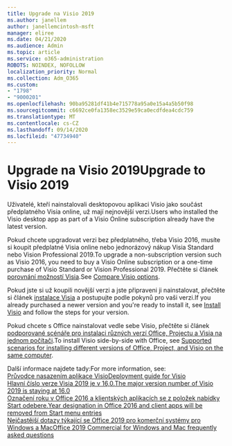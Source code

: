 ```yaml
---
title: Upgrade na Visio 2019
ms.author: janellem
author: janellemcintosh-msft
manager: eliree
ms.date: 04/21/2020
ms.audience: Admin
ms.topic: article
ms.service: o365-administration
ROBOTS: NOINDEX, NOFOLLOW
localization_priority: Normal
ms.collection: Adm_O365
ms.custom:
- "1798"
- "9000201"
ms.openlocfilehash: 90ba95281df41b4e715778a95a0e15a4a5b50f98
ms.sourcegitcommit: c6692ce0fa1358ec3529e59ca0ecdfdea4cdc759
ms.translationtype: MT
ms.contentlocale: cs-CZ
ms.lasthandoff: 09/14/2020
ms.locfileid: "47734940"
---
```

# <a name="upgrade-to-visio-2019"></a><span data-ttu-id="0fbdd-102">Upgrade na Visio 2019</span><span class="sxs-lookup"><span data-stu-id="0fbdd-102">Upgrade to Visio 2019</span></span>

<span data-ttu-id="0fbdd-103">Uživatelé, kteří nainstalovali desktopovou aplikaci Visio jako součást předplatného Visia online, už mají nejnovější verzi.</span><span class="sxs-lookup"><span data-stu-id="0fbdd-103">Users who installed the Visio desktop app as part of a Visio Online subscription already have the latest version.</span></span> 

<span data-ttu-id="0fbdd-104">Pokud chcete upgradovat verzi bez předplatného, třeba Visio 2016, musíte si koupit předplatné Visia online nebo jednorázový nákup Visia Standard nebo Vision Professional 2019.</span><span class="sxs-lookup"><span data-stu-id="0fbdd-104">To upgrade a non-subscription version such as Visio 2016, you need to buy a Visio Online subscription or a one-time purchase of Visio Standard or Vision Professional 2019.</span></span> <span data-ttu-id="0fbdd-105">Přečtěte si článek [porovnání možností Visia](https://products.office.com/visio/microsoft-visio-plans-and-pricing-compare-visio-options).</span><span class="sxs-lookup"><span data-stu-id="0fbdd-105">See [Compare Visio options](https://products.office.com/visio/microsoft-visio-plans-and-pricing-compare-visio-options).</span></span>

<span data-ttu-id="0fbdd-106">Pokud jste si už koupili novější verzi a jste připraveni ji nainstalovat, přečtěte si článek [instalace Visia](https://support.office.com/article/f98f21e3-aa02-4827-9167-ddab5b025710?wt.mc_id=OfficeAdm_ClientDIA_Alchemy1798) a postupujte podle pokynů pro vaši verzi.</span><span class="sxs-lookup"><span data-stu-id="0fbdd-106">If you already purchased a newer version and you're ready to install it, see [Install Visio](https://support.office.com/article/f98f21e3-aa02-4827-9167-ddab5b025710?wt.mc_id=OfficeAdm_ClientDIA_Alchemy1798) and follow the steps for your version.</span></span> 

<span data-ttu-id="0fbdd-107">Pokud chcete s Office nainstalovat vedle sebe Visio, přečtěte si článek [podporované scénáře pro instalaci různých verzí Office, Projectu a Visia na jednom počítači](https://docs.microsoft.com/deployoffice/install-different-office-visio-and-project-versions-on-the-same-computer).</span><span class="sxs-lookup"><span data-stu-id="0fbdd-107">To install Visio side-by-side with Office, see [Supported scenarios for installing different versions of Office, Project, and Visio on the same computer](https://docs.microsoft.com/deployoffice/install-different-office-visio-and-project-versions-on-the-same-computer).</span></span>

<span data-ttu-id="0fbdd-108">Další informace najdete tady:</span><span class="sxs-lookup"><span data-stu-id="0fbdd-108">For more information, see:</span></span><br>
[<span data-ttu-id="0fbdd-109">Průvodce nasazením aplikace Visio</span><span class="sxs-lookup"><span data-stu-id="0fbdd-109">Deployment guide for Visio</span></span>](https://docs.microsoft.com/deployoffice/deployment-guide-for-visio)<br>
[<span data-ttu-id="0fbdd-110">Hlavní číslo verze Visia 2019 je v 16,0.</span><span class="sxs-lookup"><span data-stu-id="0fbdd-110">The major version number of Visio 2019 is staying at 16.0</span></span>](https://docs.microsoft.com/deployoffice/office2019/overview#whats-stayed-the-same-in-office-2019)<br>
[<span data-ttu-id="0fbdd-111">Označení roku v Office 2016 a klientských aplikacích se z položek nabídky Start odebere.</span><span class="sxs-lookup"><span data-stu-id="0fbdd-111">Year designation in Office 2016 and client apps will be removed from Start menu entries</span></span>](https://support.office.com/article/8fe5e052-76d2-49de-af30-2e84ed3da907?wt.mc_id=OfficeAdm_ClientDIA_Alchemy1798)<br>
[<span data-ttu-id="0fbdd-112">Nejčastější dotazy týkající se Office 2019 pro komerční systémy pro Windows a Mac</span><span class="sxs-lookup"><span data-stu-id="0fbdd-112">Office 2019 Commercial for Windows and Mac frequently asked questions</span></span>](https://support.microsoft.com/help/4133312) 
